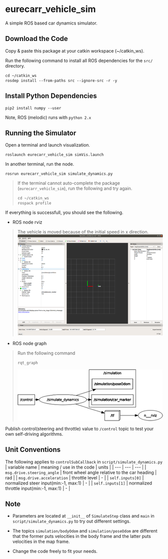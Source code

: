 # eurecarr_vehicle_sim

A simple ROS based car dynamics simulator.

## Download the Code

Copy & paste this package at your catkin workspace (~/catkin_ws).

Run the following command to install all ROS dependencies for the `src/` directory.
```
cd ~/catkin_ws
rosdep install --from-paths src --ignore-src -r -y
```

## Install Python Dependencies

```
pip2 install numpy --user
```
Note, ROS (melodic) runs with `python 2.x`


## Running the Simulator

Open a terminal and launch visualization.
```
roslaunch eurecarr_vehicle_sim simVis.launch
```

In another terminal, run the node.
```
rosrun eurecarr_vehicle_sim simulate_dynamics.py
```

> If the terminal cannot auto-complete the package (`eurecarr_vehicle_sim`), run the following and try again.
> ```
> cd ~/catkin_ws
> rospack profile
> ```

If everything is successfull, you should see the following.
- ROS node rviz
> The vehicle is moved because of the initial speed in x direction.\
> ![rviz](etc/dynamics_sim_rviz.png)

- ROS node graph
> Run the following command
> ```
> rqt_graph
> ```
> ![rqt_graph](etc/dynamics_sim_rqt_graph.png)

Publish control(steering and throttle) value to `/control` topic to test your own self-driving algorithms.

## Unit Conventions
The following applies to `controlSubCallback` in `script/simulate_dynamics.py`
| variable name | meaning / use in the code | units |
| ---           | ---     | ---   |
| `msg.drive.steering_angle` | front wheel angle relative to the car heading | rad |
| `msg.drive.acceleration`   | throttle level | - |
| `self.inputs[0]`           | normalized steer input(min:-1, max:1) | - |
| `self.inputs[1]`           | normalized throttle input(min:-1, max:1) | - |

## Note

- Parameters are located at `__init__` of `SimulateStep` class and `main` in `script/simulate_dynamics.py` to try out different settings.

- The topics `simulation/bodyOdom` and `simulation/poseOdom` are different that the former puts velocities in the body frame and the latter puts velocities in the map frame.

- Change the code freely to fit your needs.
